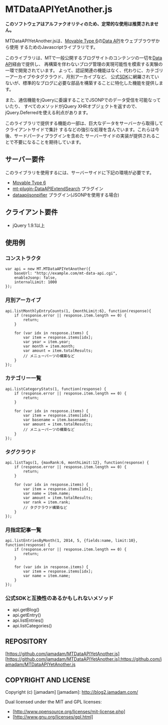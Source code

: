 MTDataAPIYetAnother.js
======================

__このソフトウェアはアルファクオリティのため、定常的な使用は推奨されません。__

MTDataAPIYetAnother.jsは、[Movable Type 6]の[Data API]をウェブブラウザから使用
するためのJavascriptライブラリです。

このライブラリは、MTで一般公開するブログサイトのコンテンツの一切を[Data API]経由で提供し、
再構築を伴わないブログ管理の実現可能性を模索する実験の一環で開発されています。
よって、認証関連の機能はなく、代わりに、カテゴリーアーカイブやタグクラウド、月別アーカイブなど、
公式[SDK]に網羅されていないが、標準的なブログに必要な部品を構築することに特化した機能を提供します。

また、通信機能をjQueryに委譲することでJSONPでのデータ受信を可能なっていたり、
すべてのメソッドがjQuery XHRオブジェクトを返すので、jQuery.Deferredを使える利点があります。

このライブラリで提供する機能の一部は、巨大なデータをサーバーから取得してクライアントサイドで集計
するなどの強引な処理を含んでいます。これらは今後、サードパーティプラグインを含めた
サーバーサイドの実装が提供されることで不要になることを期待しています。


## サーバー要件

このライブラリを使用するには、サーバーサイドに下記の環境が必要です。

* [Movable Type 6]
* [mt-plugin-DataAPIExtendSearch] プラグイン
* [dataapijsonpifier] プラグイン(JSONPを使用する場合)

[Data API]:http://www.movabletype.jp/documentation/mt6/developer/movable-type-api.html
[Movable Type 6]:http://www.movabletype.jp/
[SDK]:https://github.com/movabletype/mt-data-api-sdk-js
[mt-plugin-DataAPIExtendSearch]:https://github.com/bit-part/mt-plugin-DataAPIExtendSearch
[dataapijsonpifier]:https://github.com/jamadam/mt-plugin-dataapijsonpifier

## クライアント要件

* jQuery 1.9.1以上

## 使用例

### コンストラクタ

    var api = new MT.MTDataAPIYetAnother({
        baseUrl: "http://example.com/mt-data-api.cgi",
        enableJsonp: false,
        internalLimit: 1000
    });

### 月別アーカイブ

    api.listMonthlyEntryCounts(1, {monthLimit:6}, function(response){
        if (response.error || response.item.length == 0) {
            return;
        }
        
        for (var idx in response.items) {
            var item = response.items[idx];
            var year = item.year;
            var month = item.month;
            var amount = item.totalResults;
            // メニューパーツの構築など
        }
    });

### カテゴリー一覧

    api.listCategoryStats(1, function(response) {
        if (response.error || response.item.length == 0) {
            return;
        }
        
        for (var idx in response.items) {
            var item = response.items[idx];
            var basename = item.basename;
            var amount = item.totalResults;
            // メニューパーツの構築など
        }
    });

### タグクラウド

    api.listTags(1, {maxRank:6, monthLimit:12}, function(response) {
        if (response.error || response.item.length == 0) {
            return;
        }
        
        for (var idx in response.items) {
            var item = response.items[idx];
            var name = item.name;
            var amount = item.totalResults;
            var rank = item.rank;
            // タグクラウド構築など
        }
    });

### 月指定記事一覧

    api.listEntriesByMonth(1, 2014, 5, {fields:name, limit:10}, function(response) {
        if (response.error || response.item.length == 0) {
            return;
        }
        
        for (var idx in response.items) {
            var item = response.items[idx];
            var name = item.name;
        }
    });

### 公式SDKと互換性のあるかもしれないメソッド

* api.getBlog()
* api.getEntry()
* api.listEntries()
* api.listCategories()

## REPOSITORY

[https://github.com/jamadam/MTDataAPIYetAnother.js]
[https://github.com/jamadam/MTDataAPIYetAnother.js]:https://github.com/jamadam/MTDataAPIYetAnother.js

## COPYRIGHT AND LICENSE

Copyright (c) [jamadam]
[jamadam]: http://blog2.jamadam.com/

Dual licensed under the MIT and GPL licenses:

- [http://www.opensource.org/licenses/mit-license.php]
- [http://www.gnu.org/licenses/gpl.html]

[http://www.opensource.org/licenses/mit-license.php]: http://www.opensource.org/licenses/mit-license.php
[http://www.gnu.org/licenses/gpl.html]:http://www.gnu.org/licenses/gpl.html
